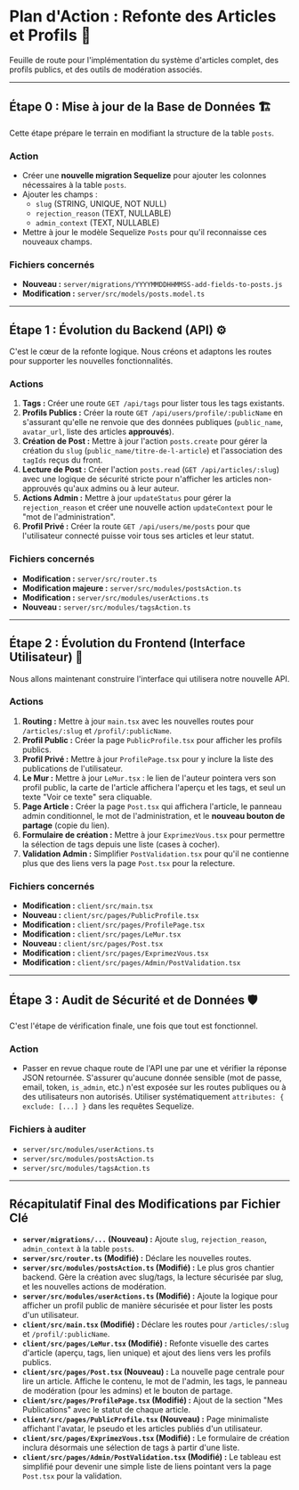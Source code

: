 # Plan d'Action : Refonte des Articles et Profils 🚀

Feuille de route pour l'implémentation du système d'articles complet, des profils publics, et des outils de modération associés.

---

## Étape 0 : Mise à jour de la Base de Données 🏗️

Cette étape prépare le terrain en modifiant la structure de la table `posts`.

### Action

*   Créer une **nouvelle migration Sequelize** pour ajouter les colonnes nécessaires à la table `posts`.
*   Ajouter les champs :
    *   `slug` (STRING, UNIQUE, NOT NULL)
    *   `rejection_reason` (TEXT, NULLABLE)
    *   `admin_context` (TEXT, NULLABLE)
*   Mettre à jour le modèle Sequelize `Posts` pour qu'il reconnaisse ces nouveaux champs.

### Fichiers concernés

*   **Nouveau :** `server/migrations/YYYYMMDDHHMMSS-add-fields-to-posts.js`
*   **Modification :** `server/src/models/posts.model.ts`

---

## Étape 1 : Évolution du Backend (API) ⚙️

C'est le cœur de la refonte logique. Nous créons et adaptons les routes pour supporter les nouvelles fonctionnalités.

### Actions

1.  **Tags :** Créer une route `GET /api/tags` pour lister tous les tags existants.
2.  **Profils Publics :** Créer la route `GET /api/users/profile/:publicName` en s'assurant qu'elle ne renvoie que des données publiques (`public_name`, `avatar_url`, liste des articles **approuvés**).
3.  **Création de Post :** Mettre à jour l'action `posts.create` pour gérer la création du `slug` (`public_name/titre-de-l-article`) et l'association des `tagIds` reçus du front.
4.  **Lecture de Post :** Créer l'action `posts.read` (`GET /api/articles/:slug`) avec une logique de sécurité stricte pour n'afficher les articles non-approuvés qu'aux admins ou à leur auteur.
5.  **Actions Admin :** Mettre à jour `updateStatus` pour gérer la `rejection_reason` et créer une nouvelle action `updateContext` pour le "mot de l'administration".
6.  **Profil Privé :** Créer la route `GET /api/users/me/posts` pour que l'utilisateur connecté puisse voir tous ses articles et leur statut.

### Fichiers concernés

*   **Modification :** `server/src/router.ts`
*   **Modification majeure :** `server/src/modules/postsAction.ts`
*   **Modification :** `server/src/modules/userActions.ts`
*   **Nouveau :** `server/src/modules/tagsAction.ts`

---

## Étape 2 : Évolution du Frontend (Interface Utilisateur) 🎨

Nous allons maintenant construire l'interface qui utilisera notre nouvelle API.

### Actions

1.  **Routing :** Mettre à jour `main.tsx` avec les nouvelles routes pour `/articles/:slug` et `/profil/:publicName`.
2.  **Profil Public :** Créer la page `PublicProfile.tsx` pour afficher les profils publics.
3.  **Profil Privé :** Mettre à jour `ProfilePage.tsx` pour y inclure la liste des publications de l'utilisateur.
4.  **Le Mur :** Mettre à jour `LeMur.tsx` : le lien de l'auteur pointera vers son profil public, la carte de l'article affichera l'aperçu et les tags, et seul un texte "Voir ce texte" sera cliquable.
5.  **Page Article :** Créer la page `Post.tsx` qui affichera l'article, le panneau admin conditionnel, le mot de l'administration, et le **nouveau bouton de partage** (copie du lien).
6.  **Formulaire de création :** Mettre à jour `ExprimezVous.tsx` pour permettre la sélection de tags depuis une liste (cases à cocher).
7.  **Validation Admin :** Simplifier `PostValidation.tsx` pour qu'il ne contienne plus que des liens vers la page `Post.tsx` pour la relecture.

### Fichiers concernés

*   **Modification :** `client/src/main.tsx`
*   **Nouveau :** `client/src/pages/PublicProfile.tsx`
*   **Modification :** `client/src/pages/ProfilePage.tsx`
*   **Modification :** `client/src/pages/LeMur.tsx`
*   **Nouveau :** `client/src/pages/Post.tsx`
*   **Modification :** `client/src/pages/ExprimezVous.tsx`
*   **Modification :** `client/src/pages/Admin/PostValidation.tsx`

---

## Étape 3 : Audit de Sécurité et de Données 🛡️

C'est l'étape de vérification finale, une fois que tout est fonctionnel.

### Action

*   Passer en revue chaque route de l'API une par une et vérifier la réponse JSON retournée. S'assurer qu'aucune donnée sensible (mot de passe, email, token, `is_admin`, etc.) n'est exposée sur les routes publiques ou à des utilisateurs non autorisés. Utiliser systématiquement `attributes: { exclude: [...] }` dans les requêtes Sequelize.

### Fichiers à auditer

*   `server/src/modules/userActions.ts`
*   `server/src/modules/postsAction.ts`
*   `server/src/modules/tagsAction.ts`

---

## Récapitulatif Final des Modifications par Fichier Clé

*   **`server/migrations/...` (Nouveau) :** Ajoute `slug`, `rejection_reason`, `admin_context` à la table `posts`.
*   **`server/src/router.ts` (Modifié) :** Déclare les nouvelles routes.
*   **`server/src/modules/postsAction.ts` (Modifié) :** Le plus gros chantier backend. Gère la création avec slug/tags, la lecture sécurisée par slug, et les nouvelles actions de modération.
*   **`server/src/modules/userActions.ts` (Modifié) :** Ajoute la logique pour afficher un profil public de manière sécurisée et pour lister les posts d'un utilisateur.
*   **`client/src/main.tsx` (Modifié) :** Déclare les routes pour `/articles/:slug` et `/profil/:publicName`.
*   **`client/src/pages/LeMur.tsx` (Modifié) :** Refonte visuelle des cartes d'article (aperçu, tags, lien unique) et ajout des liens vers les profils publics.
*   **`client/src/pages/Post.tsx` (Nouveau) :** La nouvelle page centrale pour lire un article. Affiche le contenu, le mot de l'admin, les tags, le panneau de modération (pour les admins) et le bouton de partage.
*   **`client/src/pages/ProfilePage.tsx` (Modifié) :** Ajout de la section "Mes Publications" avec le statut de chaque article.
*   **`client/src/pages/PublicProfile.tsx` (Nouveau) :** Page minimaliste affichant l'avatar, le pseudo et les articles publiés d'un utilisateur.
*   **`client/src/pages/ExprimezVous.tsx` (Modifié) :** Le formulaire de création inclura désormais une sélection de tags à partir d'une liste.
*   **`client/src/pages/Admin/PostValidation.tsx` (Modifié) :** Le tableau est simplifié pour devenir une simple liste de liens pointant vers la page `Post.tsx` pour la validation.